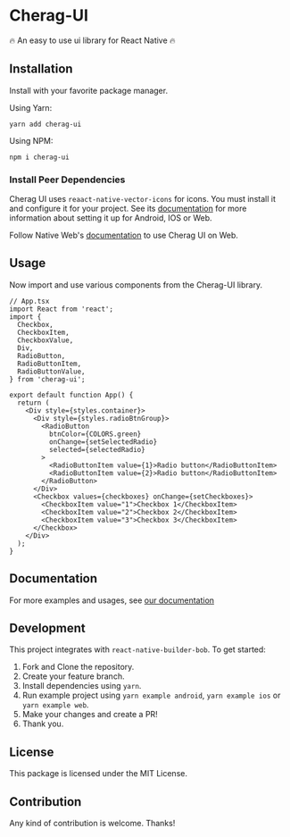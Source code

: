 # Cherag-UI

🔥 An easy to use ui library for React Native 🔥

## Installation

Install with your favorite package manager.

Using Yarn:

```
yarn add cherag-ui
```

Using NPM:

```
npm i cherag-ui
```

### Install Peer Dependencies

Cherag UI uses `reaact-native-vector-icons` for icons. You must install it and configure it for your project. See its [documentation](https://github.com/oblador/react-native-vector-icons#installation) for more information about setting it up for Android, IOS or Web.

Follow Native Web's [documentation](https://necolas.github.io/react-native-web/docs/) to use Cherag UI on Web.

## Usage

Now import and use various components from the Cherag-UI library.

```tsx
// App.tsx
import React from 'react';
import {
  Checkbox,
  CheckboxItem,
  CheckboxValue,
  Div,
  RadioButton,
  RadioButtonItem,
  RadioButtonValue,
} from 'cherag-ui';

export default function App() {
  return (
    <Div style={styles.container}>
      <Div style={styles.radioBtnGroup}>
        <RadioButton
          btnColor={COLORS.green}
          onChange={setSelectedRadio}
          selected={selectedRadio}
        >
          <RadioButtonItem value={1}>Radio button</RadioButtonItem>
          <RadioButtonItem value={2}>Radio button</RadioButtonItem>
        </RadioButton>
      </Div>
      <Checkbox values={checkboxes} onChange={setCheckboxes}>
        <CheckboxItem value="1">Checkbox 1</CheckboxItem>
        <CheckboxItem value="2">Checkbox 2</CheckboxItem>
        <CheckboxItem value="3">Checkbox 3</CheckboxItem>
      </Checkbox>
    </Div>
  );
}
```

## Documentation

For more examples and usages, see [our documentation](https://aladdinstudios.github.io/cherag/)

## Development

This project integrates with `react-native-builder-bob`. To get started:

1. Fork and Clone the repository.
2. Create your feature branch.
3. Install dependencies using `yarn`.
4. Run example project using `yarn example android`, `yarn example ios` or `yarn example web`.
5. Make your changes and create a PR!
6. Thank you.

## License

This package is licensed under the MIT License.

## Contribution

Any kind of contribution is welcome. Thanks!
